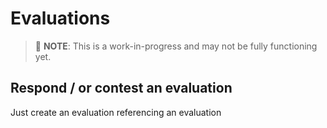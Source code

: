 # Evaluations

> :construction: **NOTE**: This is a work-in-progress and may not be fully functioning yet.

## Respond / or contest an evaluation

Just create an evaluation referencing an evaluation

```js

```
